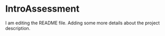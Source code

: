 # IntroAssessment
I am editing the README file. Adding some more details about the project description.

